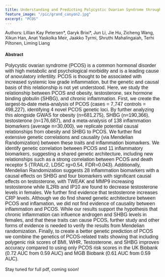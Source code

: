 ```yaml
---
title: Understanding and Predicting Polycystic Ovarian Syndrome through Shared Genetics with Testosterone, SHBG, and Chronic Inflammation
feature_image: "/pic/grand_canyon2.jpg"
excerpt: "PCOS"
---
```


Authors: Lillian Kay Petersen\*, Garyk Brixi\*, Jun Li, Jie Hu, Zicheng Wang, Xikun Han, Anat Yaskolka Meir, Jaakko Tyrmi, Shruthi Mahalingaiah, Terhi Piltonen, Liming Liang

#### Abstract
<p style="font-family: arial, sanserif; font-size:12pt">
Polycystic ovarian syndrome (PCOS) is a common hormonal disorder with high metabolic and psychological morbidity and is a leading cause of anovulatory infertility. PCOS is thought to be associated with increased systemic low grade inflammation, but the genetic and causal basis of this relationship is not yet understood. Here, we study the relationship between PCOS and obesity, testosterone, sex hormone binding globulin (SHBG), and chronic inflammation. First, we create the largest-to-date meta-analysis of PCOS (cases = 7,747 controls = 498,227), identifying 4 novel PCOS genetic loci. By further analyzing this alongside GWAS for obesity (n=681,275), SHBG (n=190,366), testosterone (n=176,687), and a meta-analysis of 138 inflammation biomarkers (average n=30,000), we replicate potential causal relationships from obesity and SHBG to PCOS. We further find extensive genetic correlations and causality (via Mendelian Randomization) between these traits and inflammation biomarkers. We identify genetic correlation between PCOS and 11 inflammatory biomarkers, suggesting a shared genetic architecture, including new relationships such as a strong correlation between PCOS and death receptor 5 (TRAILr2, LDSC rg=0.54, FDR=0.043). Additionally, Mendelian Randomization suggests 28 inflammation biomarkers with a causal effects on SHBG and four biomarkers with significant causal effects on testosterone, with TWEAK and MMP9 increasing testosterone while IL2Rb and IP10 are found to decrease testosterone levels in females. We further find evidence that testosterone increases CRP levels. Although we do find shared genetic architecture between PCOS and inflamation, we did not find evidence of causality between inflammation and PCOS. While our results support the hypothesis that chronic inflammation can influence androgen and SHBG levels in females, and that these traits can cause PCOS, further study and other forms of evidence is needed to verify the results from Mendelian randomization. Finally, to  create a better genetic prediction of PCOS we combine the genetics of PCOS-related traits showing that including polygenic risk scores of BMI, WHR, Testosterone, and SHBG improves accuracy compared to using only PCOS risk scores in the UK Biobank (0.72 AUC from 0.59 AUC) and MGB Biobank (0.61 AUC from 0.59 AUC).
</p>

Stay tuned for full pdf, coming soon!
